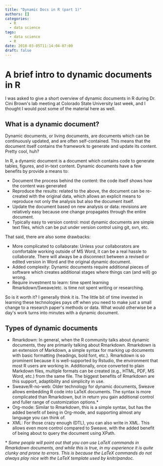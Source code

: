 ```yaml
---
title: "Dynamic Docs in R (part 1)"
authors: []
categories:
  - R
  - data science
tags:
  - data science
  - R
date: 2018-03-05T11:14:04-07:00
draft: false
---
```


# A brief intro to dynamic documents in R

I was asked to give a short overview of dynamic documents in R during
Dr. Cini Brown's lab meeting at Colorado State University last week,
and I thought I would post some of the material here as well.

## What is a dynamic document?

Dynamic documents, or living documents, are documents which can be
continuously updated, and are often self-contained. This means that
the document itself contains the framework to generate and update its
content. Pretty cool, huh?

In R, a dynamic document is a document which contains code to generate
tables, figures, and in-text content. Dynamic documents have a few
benefits by provide a means to:

- Document the process behind the content: the code itself shows how
  the content was generated
- Reproduce the results: related to the above, the document can be
  re-created with the original data, which allows an explicit means
  to reproduce not only the analysis but also the document itself.
- Update the document based on new analysis or data: revisions are
  relatively easy because one change propagates through the entire
  document.
- Typically easy to version control: most dynamic documents are
  simple text files, which can be put under version control using
  git, svn, etc.
	
That said, there are also some drawbacks:

- More complicated to collaborate: Unless your collaborators are
  comfortable working outside of MS Word, it can be a real hassle
  to collaborate. There will always be a disconnect between a revised
  or edited version in Word and the original dynamic document.
- Added complexity: Dynamic documents require additional pieces of
  software which creates additional stages where things can (and
  will) go wrong. 
- Require investment to learn: time spent learning
  Rmarkdown/Sweave/etc. is time not spent writing or researching.
  
So is it worth it? I generally think it is. The little bit of time
invested in learning these technologies pays off when you need to make
just a small change to a research paper's methods or data. What would
otherwise be a day's work turns into minutes with a dynamic document.

## Types of dynamic documents

- Rmarkdown: In general, when the R community talks about dynamic documents, they
  are primarily talking about Rmarkdown. Rmarkdown is an extension of
  Markdown, a simple syntax for marking up documents with basic
  formatting (headings, bold font, etc.). Rmarkdown is so prominent
  because it is well-supported by Rstudio, the environment that most R
  users are working in. Additionally, once converted to plain Markdown
  files, multiple formats can be created (e.g., HTML, PDF, MS Word, etc.)
  from the same file. The biggest benefits of Rmarkdown are this
  support, adaptibility and simplicity in use. 
- Sweave/R-no-web: Older technology for dynamic documents, Sweave
  allows embedding R code into LaTeX documents. The syntax is more
  complicated than Rmarkdown, but in return you gain additional
  control and fuller range of customization options.\*
- Org-mode: Similar to Rmarkdown, this is a simple syntax, but has the
  added benefit of being in Org-mode, and supporting almost any
  language you can think of. 
- XML: For those crazy enough (DTL), you can also write in XML. This
  allows even more control compared to Sweave, with the added benefit
  of being about to query the document using XPath.


\* *Some people will point out that you can use LaTeX commands in
Rmarkdown documents, and while this is true, in my experience it is
quite clunky and prone to errors. This is because the LaTeX commands
do not always play nice with the LaTeX template used by knitr/pandoc.*




